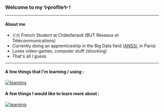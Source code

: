 ### Welcome to my ✨profile✨ !

---

#### About me
- 🇫🇷 French Student at Châtellerault (BUT Réseaux et Télécommunications)
- Currently doing an apprenticeship in the Big Data field ([ANSSI](https://cyber.gouv.fr/), in Paris)
- Loves video-games, computer stuff (shocking)
- That's all I guess

---

#### A few things that I'm learning  / using :

[![learning](https://skillicons.dev/icons?i=bash,powershell,py,rust,md,docker,postgres,mysql,linux)](https://skillicons.dev)

#### A few things I would like to learn more about :

[![learning](https://skillicons.dev/icons?i=react,js,ts,html,css,astro,tailwind,elasticsearch)](https://skillicons.dev)
